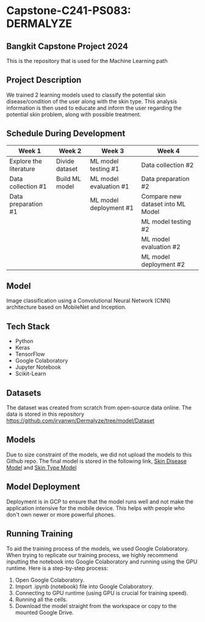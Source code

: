 # Capstone-C241-PS083: DERMALYZE

## Bangkit Capstone Project 2024
This is the repository that is used for the Machine Learning path

## Project Description
We trained 2 learning models used to classify the potential skin disease/condition of the user along with the skin type. This analysis information is then used to educate and inform the user regarding the potential skin problem, along with possible treatment.

## Schedule During Development
|         Week 1         |       Week 2        |         Week 3          |               Week 4                |
|----------------------- |---------------------|-------------------------|-------------------------------------|
| Explore the literature |   Divide dataset    |   ML model testing #1   |          Data collection #2         |
|   Data collection #1   |   Build ML model    |  ML model evaluation #1 |          Data preparation #2        |
|   Data preparation #1  |                     |  ML model deployment #1 |  Compare new dataset into ML Model  |
|                        |                     |                         |          ML model testing #2        |
|                        |                     |                         |        ML model evaluation #2       |
|                        |                     |                         |        ML model deployment #2       |

## Model
Image classification using a Convolutional Neural Network (CNN) architecture based on MobileNet and Inception.

## Tech Stack
- Python
- Keras
- TensorFlow
- Google Colaboratory
- Jupyter Notebook
- Scikit-Learn

## Datasets
The dataset was created from scratch from open-source data online. The data is stored in this repository
https://github.com/irvanwn/Dermalyze/tree/model/Dataset 

## Models
Due to size constraint of the models, we did not upload the models to this Github repo. The final model is stored in the following link,
[Skin Disease Model](https://drive.google.com/drive/folders/19ZNzGaTxYQSUEfvLFn9xtM4t1QQYSfuc?usp=drive_link) and
[Skin Type Model](https://drive.google.com/drive/folders/19ZNzGaTxYQSUEfvLFn9xtM4t1QQYSfuc?usp=drive_link)

## Model Deployment 
Deployment is in GCP to ensure that the model runs well and not make the application intensive for the mobile device. This helps with people who don't own newer or more powerful phones.

## Running Training
To aid the training process of the models, we used Google Colaboratory. When trying to replicate our training process, we highly recommend inputting the notebook into Google Colaboratory and running using the GPU runtime. Here is a step-by-step process:

1. Open Google Colaboratory.
2. Import .ipynb (notebook) file into Google Colaboratory.
3. Connecting to GPU runtime (using GPU is crucial for training speed).
4. Running all the cells.
5. Download the model straight from the workspace or copy to the mounted Google Drive.
